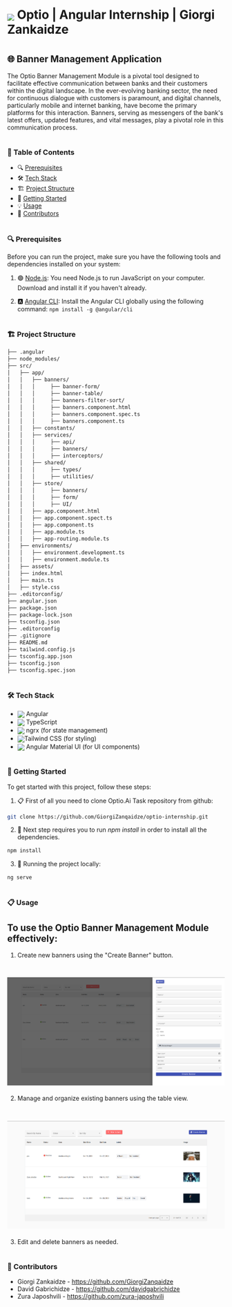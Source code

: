 # <img src="https://www.optio.ai/wp-content/uploads/2022/07/Optio-Symbol-Mint.png" width="40" style="position: relative; top: 4px" /> Optio | Angular Internship | Giorgi Zankaidze

#
## 🌐 Banner Management Application
The Optio Banner Management Module is a pivotal tool designed to facilitate effective communication between banks and their customers within the digital landscape. In the ever-evolving banking sector, the need for continuous dialogue with customers is paramount, and digital channels, particularly mobile and internet banking, have become the primary platforms for this interaction. Banners, serving as messengers of the bank's latest offers, updated features, and vital messages, play a pivotal role in this communication process.

#
### 📝 Table of Contents
* 🔍 [Prerequisites](#prerequisites-)
* 🛠️ [Tech Stack](#-tech-stack-)
* 🏗️ [Project Structure](#project-structure-)
* 🚀 [Getting Started](#-getting-started-)
* 💡 [Usage](#-usage-)
* 👥 [Contributors](#-contributors)



#
### 🔍 Prerequisites 
Before you can run the project, make sure you have the following tools and dependencies installed on your system:

1. 🟢 [Node.js](https://nodejs.org/): You need Node.js to run JavaScript on your computer. Download and install it if you haven't already.

2. 🅰️ [Angular CLI](https://angular.io/cli): Install the Angular CLI globally using the following command: `npm install -g @angular/cli`

#
### 🏗️  Project Structure 

```angular-project/
├── .angular
├── node_modules/
├── src/
│   ├── app/
│   │   ├── banners/
│   │   │     ├── banner-form/
│   │   │     ├── banner-table/
│   │   │     ├── banners-filter-sort/
│   │   │     ├── banners.component.html
│   │   │     ├── banners.component.spec.ts
│   │   │     ├── banners.component.ts
│   │   ├── constants/
│   │   ├── services/
│   │   │     ├── api/
│   │   │     ├── banners/
│   │   │     ├── interceptors/
│   │   ├── shared/
│   │   │     ├── types/
│   │   │     ├── utilities/
│   │   ├── store/
│   │   │     ├── banners/
│   │   │     ├── form/
│   │   │     ├── UI/
│   │   ├── app.component.html
│   │   ├── app.component.spect.ts
│   │   ├── app.component.ts
│   │   ├── app.module.ts
│   │   ├── app-routing.module.ts
│   ├── environments/
│   │   ├── environment.development.ts
│   │   ├── environment.module.ts
│   ├── assets/
│   ├── index.html
│   ├── main.ts
│   ├── style.css
├── .editorconfig/
├── angular.json
├── package.json
├── package-lock.json
├── tsconfig.json
├── .editorconfig
├── .gitignore
├── README.md
├── tailwind.config.js
├── tsconfig.app.json
├── tsconfig.json
├── tsconfig.spec.json
```
#
### 🛠️ Tech Stack 
- <img src="https://upload.wikimedia.org/wikipedia/commons/thumb/c/cf/Angular_full_color_logo.svg/2048px-Angular_full_color_logo.svg.png" width="25" style="position: relative; top: 4px" /> Angular
- <img src="https://upload.wikimedia.org/wikipedia/commons/thumb/4/4c/Typescript_logo_2020.svg/512px-Typescript_logo_2020.svg.png?20221110153201" width="25" style="position: relative; top: 4px" /> TypeScript
- <img src="https://ngrx.io/assets/images/badge.svg" width="25" style="position: relative; top: 4px" /> ngrx (for state management)
- <img src="https://upload.wikimedia.org/wikipedia/commons/thumb/d/d5/Tailwind_CSS_Logo.svg/512px-Tailwind_CSS_Logo.svg.png?20230715030042" width="25" style="position: relative; top: 4px" />Tailwind CSS (for styling)
- <img src="https://repository-images.githubusercontent.com/220078160/9353b600-0e54-11ea-9712-b79b66b93c00#" width="25" style="position: relative; top: 4px" /> Angular Material UI (for UI components)


#
### 🚀 Getting Started 

To get started with this project, follow these steps:

1. 📋 First of all you need to clone Optio.Ai Task repository from github:
```sh
git clone https://github.com/GiorgiZanqaidze/optio-internship.git
```

2. 🔧  Next step requires you to run *npm install* in order to install all the dependencies.
```sh
npm install
```

3. 🚀 Running the project locally:
```sh
ng serve
```

#
### 📋 Usage 

## To use the Optio Banner Management Module effectively:


1. Create new banners using the "Create Banner" button.
# <img src="src/assets/Screenshot_1.png" width="600" style="position: relative; top: 4px" />
2. Manage and organize existing banners using the table view.
# <img src="src/assets/Screenshot_2.png" width="600" style="position: relative; top: 4px" />
3. Edit and delete banners as needed.

#
### 👥 Contributors
* Giorgi Zankaidze - https://github.com/GiorgiZanqaidze
* David Gabrichidze - https://github.com/davidgabrichidze
* Zura Japoshvili - https://github.com/zura-japoshvili





